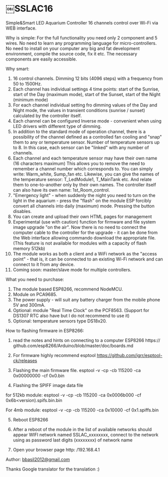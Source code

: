 # ￼SSLAC16

Simple&Smart LED Aquarium Controller 16 channels 
control over Wi-Fi via WEB interface.


Why is simple:
For the full functionality you need only 2 component and 5 wires.
No need to learn any programming language for micro-controllers.
No need to install on your computer any big and fat development environment, compile the source code, fix it etc.
The necessary components are easily accessible. 

Why smart:
1. 16 control channels. Dimming 12 bits (4096 steps) with a frequency from 50 to 1500Hz.
2. Each channel has individual settings 4 time points: start of the Sunrise, start of the Day (maximum mode), start of the Sunset, start of the Night (minimum mode)
3. For each channel individual setting fro  ​​dimming values of the Day and Night mode, the values ​​in transient conditions (sunrise / sunset) calculated by the controller itself.
4. Each channel can be configured Inverse mode - convenient when using LED drivers with different type of dimming.
5. In addition to the standard mode of operation channel, there is a possibility of the channel defined as a controlled fan cooling and "snap" them to any or temperature sensor. Number of temperature sensors up to 8. In this case, each sensor can be "linked" with any number of channels.
6. Each channel and each temperature sensor may have their own name (16 characters maximum)
This allows you to remove the need to remember a channel number which corresponds to.
You can simply write: Warm_white, Sump_fan etc. 
Likewise, you can give the names of the temperature sensor: T_LedModule1, T_MainTank etc.
And relate them to one-to-another only by their own names.
The controller itself can also have its own name: 1st_Room_control.
7. "Emergency light" - when suddenly the night you need to turn on the light in the aquarium - press the "flash" on the module ESP forcibly convert all channels into daily (maximum) mode. Pressing the button disables.
8. You can create and upload their own HTML pages for management
9. Experimental (use with caution) function for firmware and  file system image upgrade "on the air". Now there is no need to connect the computer cable to the controller for the upgrade - it can be done from the Web interface allowing commando download the appropriate file. (This feature is not available for modules with a capacity of flash memory 512kb)
10. The module works as both a client and a WiFi network as the "access point" - that is, it can be connected to an existing Wi-Fi network and can connect to it from any device.
11. Coming soon: master/slave mode for multiple controllers.


What you need to purchase:
1. The module based ESP8266, recommend NodeMCU.
2. Module on PCA9685.
3. The power supply - will suit any battery charger from the mobile phone 5V and 300mA.
4. Optional: module "Real Time Clock" on the  PCF8563. (Support for DS1307 RTC also have but I do not recommend to use it)
5. Optional: temperature sensors type DS18x20.

How to flashing firmware in ESP8266:
1. read the notes and hints on connecting to a computer ESP8266 https://
github.com/esp8266/Arduino/blob/master/doc/boards.md

2. For firmware highly recommend esptool
https://github.com/igrr/esptool-ck/releases

3. Flashing the main firmware file.
esptool -v -cp <COMport> -cb 115200 -ca 0x00000000 -cf 0x0<versiin>.bin

4. Flashing the SPIFF image data file

for 512kb module:
esptool -v -cp <COMport> -cb 115200 -ca 0x0006b000 -cf 0x6b<version).spifs.bin.bin

For 4mb module:
esptool -v -cp <COMport> -cb 115200 -ca 0x10000 -cf 0x1<version>.spiffs.bin

5. Reboot ESP8266

6. After a reboot of the module in the list of available networks should appear WIFI
network named SSLAC_xxxxxxxx, connect to the network using as password last
digits (xxxxxxxx) of network name

7. Open your browser page http: /192.168.4.1

Author: bbasil2012@gmail.com

Thanks Google translator for the translation :)


